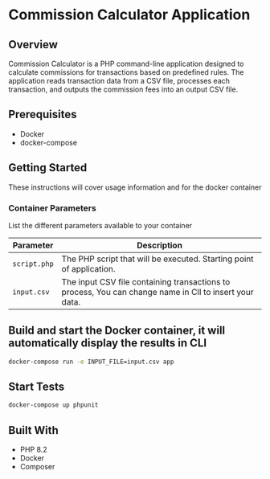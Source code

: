 # Commission Calculator Application

## Overview
Commission Calculator is a PHP command-line application designed to calculate commissions for transactions based on predefined rules. The application reads transaction data from a CSV file, processes each transaction, and outputs the commission fees into an output CSV file.

## Prerequisites
- Docker
- docker-compose

## Getting Started

These instructions will cover usage information and for the docker container

### Container Parameters

List the different parameters available to your container

| Parameter    | Description                                                                                                             |
|--------------|-------------------------------------------------------------------------------------------------------------------------|
| `script.php` | The PHP script that will be executed. Starting point of application.                                                    |
| `input.csv`  | The input CSV file containing transactions to process, You can change name in ClI to insert your data.                  |

## Build and start the Docker container, it will automatically display the results in CLI

```sh
docker-compose run -e INPUT_FILE=input.csv app
```

## Start Tests

```sh
docker-compose up phpunit
```

## Built With

- PHP 8.2
- Docker
- Composer

